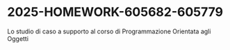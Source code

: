 # 2025-HOMEWORK-605682-605779
Lo studio di caso a supporto al corso di Programmazione Orientata agli Oggetti
